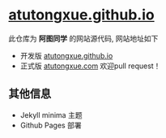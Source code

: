 # [atutongxue.github.io](https://github.com/atutongxue/atutongxue.github.io)
此仓库为 **阿图同学** 的网站源代码, 网站地址如下  
- 开发版 [atutongxue.github.io](https://atutongxue.github.io/)
- 正式版 [atutongxue.com](https://atutongxue.com) 
欢迎pull request！  

## 其他信息
- Jekyll minima 主题
- Github Pages 部署



